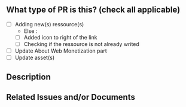 <!--
For Work In Progress Pull Requests, please use the Draft PR feature,
[see here for further details](https://github.blog/2019-02-14-introducing-draft-pull-requests/).

Before submitting a Pull Request, please ensure you've done the following:
- [📖 Read the Contributing Guide](https://github.com/thomasbnt/awesome-web-monetization/blob/master/contributing.md).
- [📖 Read Code of Conduct](https://github.com/thomasbnt/awesome-web-monetization/blob/master/code-of-conduct.md).
- 👷‍♀️ Create small PRs. In most cases this will be possible.
- 📝 Use descriptive commit messages.
- 📗 Update any related documentation.
-->

## What type of PR is this? (check all applicable)

- [ ] Adding new(s) ressource(s)
    - Else : 
	- [ ] Added icon to right of the link 
	- [ ] Checking if the ressource is not already writed
- [ ] Update About Web Monetization part
- [ ] Update asset(s)

## Description
<!-- 
A clear description of your PR. 

-->

## Related Issues and/or Documents

<!-- 
For new sources, you don't need to fill out this part.

For the updated part of "About Web Monetization", fill in this part with the sources where you retrieved the information.

-->
